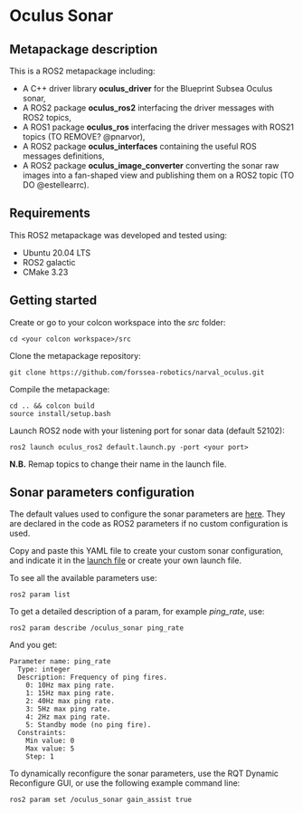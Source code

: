 # Oculus Sonar

## Metapackage description

This is a ROS2 metapackage including:
 * A C++ driver library **oculus_driver** for the Blueprint Subsea Oculus sonar,
 * A ROS2 package **oculus_ros2** interfacing the driver messages with ROS2 topics,
 * A ROS1 package **oculus_ros** interfacing the driver messages with ROS21 topics (TO REMOVE? @pnarvor),
 * A ROS2 package **oculus_interfaces** containing the useful ROS messages definitions,
 * A ROS2 package **oculus_image_converter** converting the sonar raw images into a fan-shaped view and publishing them on a ROS2 topic (TO DO @estellearrc).

## Requirements

This ROS2 metapackage was developed and tested using:
* Ubuntu 20.04 LTS 
* ROS2 galactic
* CMake 3.23

## Getting started

Create or go to your colcon workspace into the *src* folder:
```
cd <your colcon workspace>/src
```

Clone the metapackage repository:
```
git clone https://github.com/forssea-robotics/narval_oculus.git
```

Compile the metapackage:
```
cd .. && colcon build
source install/setup.bash
```

Launch ROS2 node with your listening port for sonar data (default 52102):
```
ros2 launch oculus_ros2 default.launch.py -port <your port>
```

**N.B.** Remap topics to change their name in the launch file.

## Sonar parameters configuration

The default values used to configure the sonar parameters are [here](/oculus_ros2/cfg/default.yaml). They are declared in the code as ROS2 parameters if no custom configuration is used.

Copy and paste this YAML file to create your custom sonar configuration, and indicate it in the [launch file](/oculus_ros2/launch/default.launch.py) or create your own launch file.

To see all the available parameters use:
```
ros2 param list
```
To get a detailed description of a param, for example *ping_rate*, use:
```
ros2 param describe /oculus_sonar ping_rate 
```
And you get:
```
Parameter name: ping_rate
  Type: integer
  Description: Frequency of ping fires.
	0: 10Hz max ping rate.
	1: 15Hz max ping rate.
	2: 40Hz max ping rate.
	3: 5Hz max ping rate.
	4: 2Hz max ping rate.
	5: Standby mode (no ping fire).
  Constraints:
    Min value: 0
    Max value: 5
    Step: 1

```

To dynamically reconfigure the sonar parameters, use the RQT Dynamic Reconfigure GUI, or use the following example command line:
```
ros2 param set /oculus_sonar gain_assist true
```